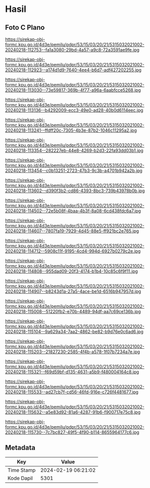 # Hasil

## Foto C Plano

https://sirekap-obj-formc.kpu.go.id/4d3e/pemilu/pdpr/53/15/03/20/21/5315032021002-20240218-112753--fa1a3080-29bd-4a57-a9c8-72a3591ae9fe.jpg

https://sirekap-obj-formc.kpu.go.id/4d3e/pemilu/pdpr/53/15/03/20/21/5315032021002-20240218-112923--a174d1d9-7640-4ee4-b6d7-adf427202255.jpg

https://sirekap-obj-formc.kpu.go.id/4d3e/pemilu/pdpr/53/15/03/20/21/5315032021002-20240218-113030--73e59817-369b-4f77-a96a-6aabfcce5268.jpg

https://sirekap-obj-formc.kpu.go.id/4d3e/pemilu/pdpr/53/15/03/20/21/5315032021002-20240218-113136--b4292009-ecc3-49e0-ad28-40b0d6114eec.jpg

https://sirekap-obj-formc.kpu.go.id/4d3e/pemilu/pdpr/53/15/03/20/21/5315032021002-20240218-113241--ffdff20c-7305-4b3e-87b2-1046c11295a2.jpg

https://sirekap-obj-formc.kpu.go.id/4d3e/pemilu/pdpr/53/15/03/20/21/5315032021002-20240218-113354--282227eb-44e8-4269-b2d3-22fa93dd03b1.jpg

https://sirekap-obj-formc.kpu.go.id/4d3e/pemilu/pdpr/53/15/03/20/21/5315032021002-20240218-113454--c0b13251-2723-47b3-9c3b-a4701b942a2b.jpg

https://sirekap-obj-formc.kpu.go.id/4d3e/pemilu/pdpr/53/15/03/20/21/5315032021002-20240218-113602--d390f3b2-cd86-4393-8bc3-739b43978b0b.jpg

https://sirekap-obj-formc.kpu.go.id/4d3e/pemilu/pdpr/53/15/03/20/21/5315032021002-20240218-114502--72e5b08f-4baa-4b3f-8a08-6cd438fdc6a7.jpg

https://sirekap-obj-formc.kpu.go.id/4d3e/pemilu/pdpr/53/15/03/20/21/5315032021002-20240218-114607--7807fa19-7929-4d45-88e5-ff921bc2e765.jpg

https://sirekap-obj-formc.kpu.go.id/4d3e/pemilu/pdpr/53/15/03/20/21/5315032021002-20240218-114712--5908c11f-9195-4cd4-994d-6927b0279c2e.jpg

https://sirekap-obj-formc.kpu.go.id/4d3e/pemilu/pdpr/53/15/03/20/21/5315032021002-20240218-114808--955dad09-20f3-4174-b1b4-10c85c6f9f11.jpg

https://sirekap-obj-formc.kpu.go.id/4d3e/pemilu/pdpr/53/15/03/20/21/5315032021002-20240218-114907--b8243d1a-27a5-4ace-be1d-6516b947957d.jpg

https://sirekap-obj-formc.kpu.go.id/4d3e/pemilu/pdpr/53/15/03/20/21/5315032021002-20240218-115008--51220fb2-e70b-4489-94df-aa7c69ce136b.jpg

https://sirekap-obj-formc.kpu.go.id/4d3e/pemilu/pdpr/53/15/03/20/21/5315032021002-20240218-115104--9a629a34-7aa2-4862-be82-b9d76e0c6ad6.jpg

https://sirekap-obj-formc.kpu.go.id/4d3e/pemilu/pdpr/53/15/03/20/21/5315032021002-20240218-115203--21827230-2585-4f4b-a578-1f07b7234a7e.jpg

https://sirekap-obj-formc.kpu.go.id/4d3e/pemilu/pdpr/53/15/03/20/21/5315032021002-20240218-115321--f69d59bf-d135-4631-a5b9-f480004164c8.jpg

https://sirekap-obj-formc.kpu.go.id/4d3e/pemilu/pdpr/53/15/03/20/21/5315032021002-20240218-115533--ad27cb7f-cd56-46fd-916e-c726f4481677.jpg

https://sirekap-obj-formc.kpu.go.id/4d3e/pemilu/pdpr/53/15/03/20/21/5315032021002-20240218-115632--a5e83d92-81a6-4287-91b6-f900717e75c8.jpg

https://sirekap-obj-formc.kpu.go.id/4d3e/pemilu/pdpr/53/15/03/20/21/5315032021002-20240218-115730--7c7bc827-49f5-4f90-b114-8655964177c6.jpg


## Metadata

| Key        | Value               |
| ---------- | ------------------- |
| Time Stamp | 2024-02-19 06:21:02 |
| Kode Dapil | 5301                |



